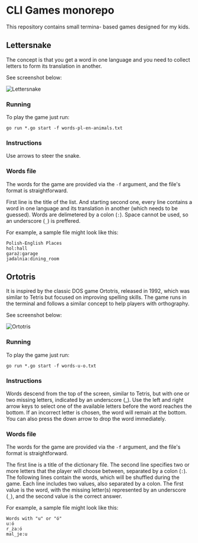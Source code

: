 # CLI Games monorepo

This repository contains small termina- based games designed for my kids.

## Lettersnake

The concept is that you get a word in one language and you need to collect letters to form its translation in another.

See screenshot below:

![Lettersnake](screenshot.png)

### Running

To play the game just run:

    go run *.go start -f words-pl-en-animals.txt

### Instructions
Use arrows to steer the snake.

### Words file
The words for the game are provided via the `-f` argument, and the file's format is straightforward.

First line is the title of the list. And starting second one, 
every line contains a word in one language and its translation in another (which needs to be guessed). Words are delimetered by a colon (`:`).
Space cannot be used, so an underscore (`_`) is preffered.

For example, a sample file might look like this:

    Polish-English Places
    hol:hall
    garaż:garage
    jadalnia:dining_room


## Ortotris

It is inspired by the classic DOS game Ortotris, released in 1992, which was similar to Tetris but focused on improving spelling skills. The game runs in the terminal and follows a similar concept to help players with orthography.

See screenshot below:

![Ortotris](screenshot.png)

### Running

To play the game just run:

    go run *.go start -f words-u-o.txt

### Instructions
Words descend from the top of the screen, similar to Tetris, but with one or two missing letters, indicated by an underscore (_). Use the left and right arrow keys to select one of the available letters before the word reaches the bottom. If an incorrect letter is chosen, the word will remain at the bottom. You can also press the down arrow to drop the word immediately.

### Words file
The words for the game are provided via the `-f` argument, and the file's format is straightforward.

The first line is a title of the dictionary file.
The second line specifies two or more letters that the player will choose between, separated by a colon (`:`). The following lines contain the words, which will be shuffled during the game. Each line includes two values, also separated by a colon. The first value is the word, with the missing letter(s) represented by an underscore (`_`), and the second value is the correct answer.

For example, a sample file might look like this:

    Words with "u" or "ó"
    u:ó
    r_ża:ó
    mal_je:u

